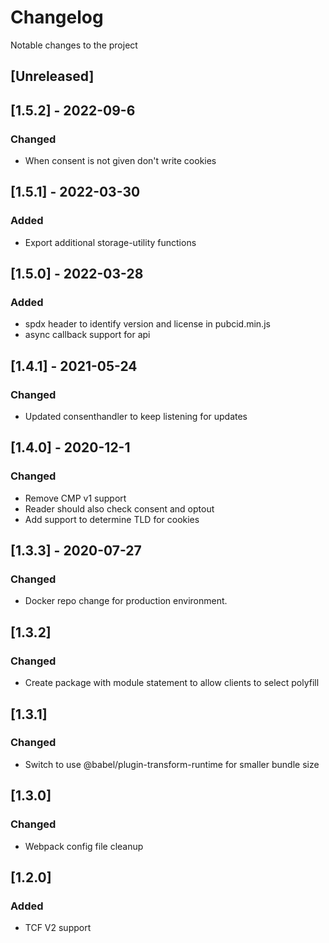 # Changelog
Notable changes to the project

## [Unreleased]
## [1.5.2] - 2022-09-6
### Changed
- When consent is not given don't write cookies

## [1.5.1] - 2022-03-30
### Added
- Export additional storage-utility functions

## [1.5.0] - 2022-03-28
### Added
- spdx header to identify version and license in pubcid.min.js
- async callback support for api

## [1.4.1] - 2021-05-24
### Changed
- Updated consenthandler to keep listening for updates

## [1.4.0] - 2020-12-1
### Changed
- Remove CMP v1 support
- Reader should also check consent and optout
- Add support to determine TLD for cookies

## [1.3.3] - 2020-07-27
### Changed
- Docker repo change for production environment.

## [1.3.2]
### Changed
- Create package with module statement to allow clients to select polyfill

## [1.3.1]
### Changed
- Switch to use @babel/plugin-transform-runtime for smaller bundle size

## [1.3.0]
### Changed
- Webpack config file cleanup

## [1.2.0]
### Added
- TCF V2 support
